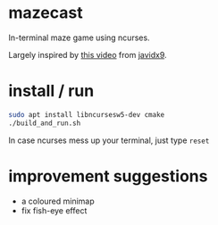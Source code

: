 # mazecast
In-terminal maze game using ncurses.

Largely inspired by [this video](https://www.youtube.com/watch?v=xW8skO7MFYw) from [javidx9](http://www.onelonecoder.com/index.html).

# install / run

```sh
sudo apt install libncursesw5-dev cmake
./build_and_run.sh
```

In case ncurses mess up your terminal, just type `reset`

# improvement suggestions

- a coloured minimap
- fix fish-eye effect
